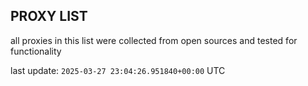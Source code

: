 ## PROXY LIST

all proxies in this list were collected from open sources and tested for functionality

last update: `2025-03-27 23:04:26.951840+00:00` UTC